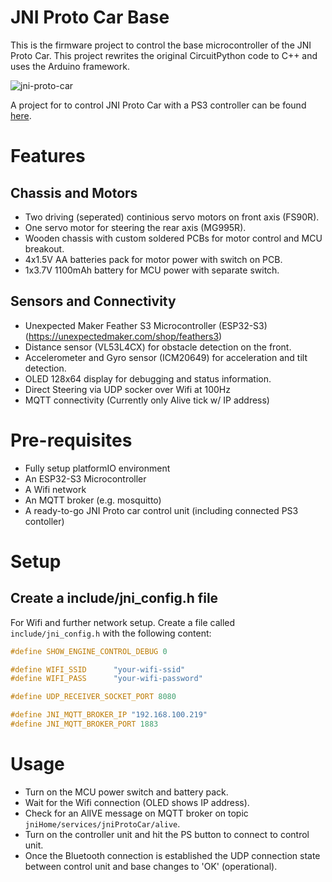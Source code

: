 JNI Proto Car Base
==================
This is the firmware project to control the base microcontroller of the JNI Proto Car.
This project rewrites the original CircuitPython code to C++ and uses the Arduino framework.

![jni-proto-car](https://github.com/mopore/jni-proto-car-base/assets/56848419/d10ecb75-ea2b-41bf-a912-2ea0723eac0f)

A project for to control JNI Proto Car with a PS3 controller can be found 
[here](https://github.com/mopore/jni-proto-car-control).


# Features
## Chassis and Motors
* Two driving (seperated) continious servo motors on front axis (FS90R). 
* One servo motor for steering the rear axis (MG995R).
* Wooden chassis with custom soldered PCBs for motor control and MCU breakout.
* 4x1.5V AA batteries pack for motor power with switch on PCB.
* 1x3.7V 1100mAh battery for MCU power with separate switch.

## Sensors and Connectivity
* Unexpected Maker Feather S3 Microcontroller (ESP32-S3) (https://unexpectedmaker.com/shop/feathers3)
* Distance sensor (VL53L4CX) for obstacle detection on the front.
* Accelerometer and Gyro sensor (ICM20649) for acceleration and tilt detection.
* OLED 128x64 display for debugging and status information.
* Direct Steering via UDP socker over Wifi at 100Hz
* MQTT connectivity (Currently only Alive tick w/ IP address)


# Pre-requisites
* Fully setup platformIO environment
* An ESP32-S3 Microcontroller
* A Wifi network
* An MQTT broker (e.g. mosquitto)
* A ready-to-go JNI Proto car control unit (including connected PS3 contoller)


# Setup
## Create a include/jni_config.h file
For Wifi and further network setup. Create a file called `include/jni_config.h` with the following content:

```c
#define SHOW_ENGINE_CONTROL_DEBUG 0

#define WIFI_SSID      "your-wifi-ssid"
#define WIFI_PASS      "your-wifi-password"

#define UDP_RECEIVER_SOCKET_PORT 8080

#define JNI_MQTT_BROKER_IP "192.168.100.219"
#define JNI_MQTT_BROKER_PORT 1883
```

# Usage
* Turn on the MCU power switch and battery pack.
* Wait for the Wifi connection (OLED shows IP address).
* Check for an AlIVE message on MQTT broker on topic `jniHome/services/jniProtoCar/alive`.
* Turn on the controller unit and hit the PS button to connect to control unit.
* Once the Bluetooth connection is established the UDP connection state between control unit and base changes to 'OK' (operational).